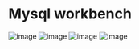 # Mysql workbench
![image](https://user-images.githubusercontent.com/29877260/208305033-9502c798-bba2-4cac-8cb3-cc4335f33f6f.png)
![image](https://user-images.githubusercontent.com/29877260/208305058-29b2bf40-1ea7-4630-ad00-bc6611c166c5.png)
![image](https://user-images.githubusercontent.com/29877260/208305095-240a51f3-08ed-4b7d-a9b8-08959f30d7c6.png)
![image](https://user-images.githubusercontent.com/29877260/208305171-fadbccb8-232b-4829-938d-2c4312b26950.png)
